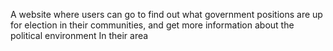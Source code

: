 A website where users can go to find out what government positions are up for election in their communities, and get more information about the political environment In their area
